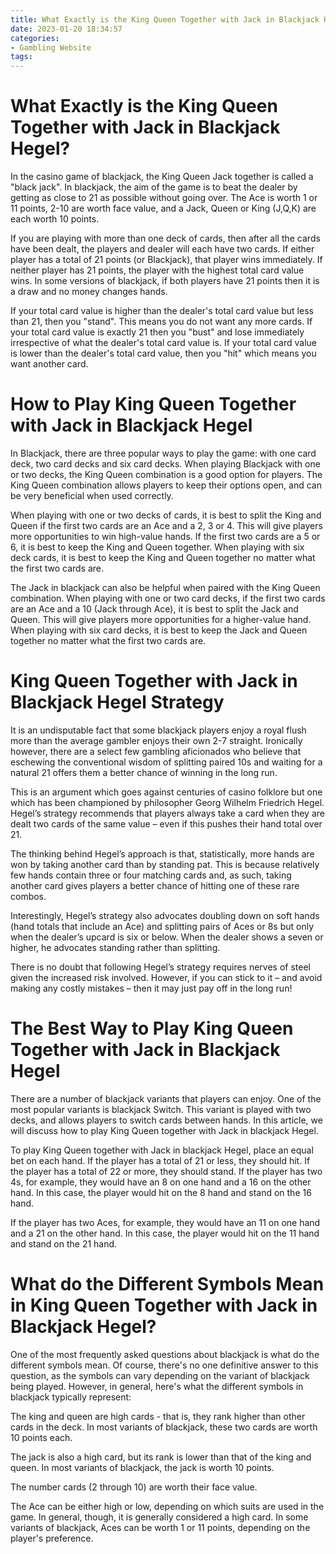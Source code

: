 ```yaml
---
title: What Exactly is the King Queen Together with Jack in Blackjack Hegel
date: 2023-01-20 18:34:57
categories:
- Gambling Website
tags:
---
```



#  What Exactly is the King Queen Together with Jack in Blackjack Hegel?

In the casino game of blackjack, the King Queen Jack together is called a "black jack". In blackjack, the aim of the game is to beat the dealer by getting as close to 21 as possible without going over. The Ace is worth 1 or 11 points, 2-10 are worth face value, and a Jack, Queen or King (J,Q,K) are each worth 10 points.

If you are playing with more than one deck of cards, then after all the cards have been dealt, the players and dealer will each have two cards. If either player has a total of 21 points (or Blackjack), that player wins immediately. If neither player has 21 points, the player with the highest total card value wins. In some versions of blackjack, if both players have 21 points then it is a draw and no money changes hands.

If your total card value is higher than the dealer's total card value but less than 21, then you "stand". This means you do not want any more cards. If your total card value is exactly 21 then you "bust" and lose immediately irrespective of what the dealer's total card value is. If your total card value is lower than the dealer's total card value, then you "hit" which means you want another card.

#  How to Play King Queen Together with Jack in Blackjack Hegel

In Blackjack, there are three popular ways to play the game: with one card deck, two card decks and six card decks. When playing Blackjack with one or two decks, the King Queen combination is a good option for players. The King Queen combination allows players to keep their options open, and can be very beneficial when used correctly.

When playing with one or two decks of cards, it is best to split the King and Queen if the first two cards are an Ace and a 2, 3 or 4. This will give players more opportunities to win high-value hands. If the first two cards are a 5 or 6, it is best to keep the King and Queen together. When playing with six deck cards, it is best to keep the King and Queen together no matter what the first two cards are.

The Jack in blackjack can also be helpful when paired with the King Queen combination. When playing with one or two card decks, if the first two cards are an Ace and a 10 (Jack through Ace), it is best to split the Jack and Queen. This will give players more opportunities for a higher-value hand. When playing with six card decks, it is best to keep the Jack and Queen together no matter what the first two cards are.

#  King Queen Together with Jack in Blackjack Hegel Strategy

It is an undisputable fact that some blackjack players enjoy a royal flush more than the average gambler enjoys their own 2-7 straight. Ironically however, there are a select few gambling aficionados who believe that eschewing the conventional wisdom of splitting paired 10s and waiting for a natural 21 offers them a better chance of winning in the long run.

This is an argument which goes against centuries of casino folklore but one which has been championed by philosopher Georg Wilhelm Friedrich Hegel. Hegel’s strategy recommends that players always take a card when they are dealt two cards of the same value – even if this pushes their hand total over 21.

The thinking behind Hegel’s approach is that, statistically, more hands are won by taking another card than by standing pat. This is because relatively few hands contain three or four matching cards and, as such, taking another card gives players a better chance of hitting one of these rare combos.

Interestingly, Hegel’s strategy also advocates doubling down on soft hands (hand totals that include an Ace) and splitting pairs of Aces or 8s but only when the dealer’s upcard is six or below. When the dealer shows a seven or higher, he advocates standing rather than splitting.

There is no doubt that following Hegel’s strategy requires nerves of steel given the increased risk involved. However, if you can stick to it – and avoid making any costly mistakes – then it may just pay off in the long run!

#  The Best Way to Play King Queen Together with Jack in Blackjack Hegel

There are a number of blackjack variants that players can enjoy. One of the most popular variants is blackjack Switch. This variant is played with two decks, and allows players to switch cards between hands. In this article, we will discuss how to play King Queen together with Jack in blackjack Hegel.

To play King Queen together with Jack in blackjack Hegel, place an equal bet on each hand. If the player has a total of 21 or less, they should hit. If the player has a total of 22 or more, they should stand. If the player has two 4s, for example, they would have an 8 on one hand and a 16 on the other hand. In this case, the player would hit on the 8 hand and stand on the 16 hand.

If the player has two Aces, for example, they would have an 11 on one hand and a 21 on the other hand. In this case, the player would hit on the 11 hand and stand on the 21 hand.

#  What do the Different Symbols Mean in King Queen Together with Jack in Blackjack Hegel?

One of the most frequently asked questions about blackjack is what do the different symbols mean. Of course, there's no one definitive answer to this question, as the symbols can vary depending on the variant of blackjack being played. However, in general, here's what the different symbols in blackjack typically represent:

The king and queen are high cards - that is, they rank higher than other cards in the deck. In most variants of blackjack, these two cards are worth 10 points each.

The jack is also a high card, but its rank is lower than that of the king and queen. In most variants of blackjack, the jack is worth 10 points.

The number cards (2 through 10) are worth their face value.

The Ace can be either high or low, depending on which suits are used in the game. In general, though, it is generally considered a high card. In some variants of blackjack, Aces can be worth 1 or 11 points, depending on the player's preference.